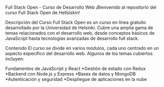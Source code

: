 Full Stack Open - Curso de Desarrollo Web
¡Bienvenido al repositorio del curso Full Stack Open de Hellsiskin!

Descripción del Curso
Full Stack Open es un curso en línea gratuito desarrollado por la Universidad de Helsinki. Cubre una amplia gama de temas relacionados con el desarrollo web, desde conceptos básicos de JavaScript hasta tecnologías avanzadas de desarrollo full stack.

Contenido
El curso se divide en varios módulos, cada uno centrado en un aspecto específico del desarrollo web. Algunos de los temas cubiertos incluyen:

Fundamentos de JavaScript y React
*Gestión de estado con Redux
*Backend con Node.js y Express
*Bases de datos y MongoDB
*Autenticación y seguridad
*Despliegue de aplicaciones en la nube
